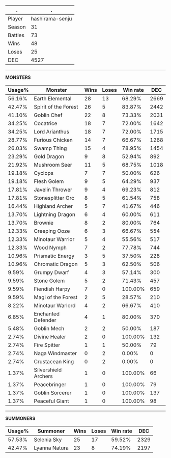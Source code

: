 .|.
|-|-
Player|hashirama-senju
Season|31
Battles|73
Wins|48
Loses|25
DEC|4527

---
**MONSTERS**

Usage%|Monster|Wins|Loses|Win rate|DEC|
-|-|-|-|-|-|
56.16%|Earth Elemental|28|13|68.29%|2669|
42.47%|Spirit of the Forest|26|5|83.87%|2442|
41.10%|Goblin Chef|22|8|73.33%|2031|
34.25%|Cocatrice|18|7|72.00%|1642|
34.25%|Lord Arianthus|18|7|72.00%|1715|
28.77%|Furious Chicken|14|7|66.67%|1268|
26.03%|Swamp Thing|15|4|78.95%|1454|
23.29%|Gold Dragon|9|8|52.94%|892|
21.92%|Mushroom Seer|11|5|68.75%|1018|
19.18%|Cyclops|7|7|50.00%|626|
19.18%|Flesh Golem|9|5|64.29%|937|
17.81%|Javelin Thrower|9|4|69.23%|812|
17.81%|Stonesplitter Orc|8|5|61.54%|758|
16.44%|Highland Archer|5|7|41.67%|446|
13.70%|Lightning Dragon|6|4|60.00%|611|
13.70%|Brownie|8|2|80.00%|764|
12.33%|Creeping Ooze|6|3|66.67%|554|
12.33%|Minotaur Warrior|5|4|55.56%|517|
12.33%|Wood Nymph|7|2|77.78%|744|
10.96%|Prismatic Energy|3|5|37.50%|228|
10.96%|Chromatic Dragon|5|3|62.50%|506|
9.59%|Grumpy Dwarf|4|3|57.14%|300|
9.59%|Stone Golem|5|2|71.43%|457|
9.59%|Fiendish Harpy|7|0|100.00%|659|
9.59%|Magi of the Forest|2|5|28.57%|210|
8.22%|Minotaur Warlord|4|2|66.67%|410|
6.85%|Enchanted Defender|4|1|80.00%|370|
5.48%|Goblin Mech|2|2|50.00%|187|
2.74%|Divine Healer|2|0|100.00%|132|
2.74%|Fire Spitter|1|1|50.00%|79|
2.74%|Naga Windmaster|0|2|0.00%|0|
2.74%|Crustacean King|0|2|0.00%|0|
1.37%|Silvershield Archers|1|0|100.00%|66|
1.37%|Peacebringer|1|0|100.00%|79|
1.37%|Goblin Sorcerer|1|0|100.00%|137|
1.37%|Peaceful Giant|1|0|100.00%|98|

---
**SUMMONERS**

Usage%|Summoner|Wins|Loses|Win rate|DEC|
-|-|-|-|-|-|
57.53%|Selenia Sky|25|17|59.52%|2329|
42.47%|Lyanna Natura|23|8|74.19%|2197|
